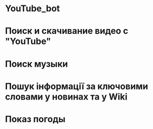# YouTube_bot
# Поиск и скачивание видео с "YouTube"
# Поиск музыки
# Пошук інформації за ключовими словами у новинах та у Wiki
# Показ погоды
